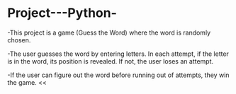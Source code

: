 >>
# Project---Python-

-This project is a game (Guess the Word) where the word is randomly chosen.

-The user guesses the word by entering letters. In each attempt, if the letter is in the word, its position is revealed. If not, the user loses an attempt.

-If the user can figure out the word before running out of attempts, they win the game.
<<
